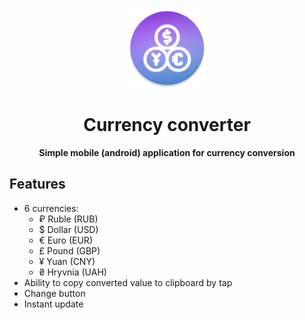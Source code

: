 <p align="center">
    <a href="https://raw.githubusercontent.com/exsandebest/currency-converter-app/master/app/src/main/res/mipmap-xxhdpi/ic_launcher.png">
        <img src="https://raw.githubusercontent.com/exsandebest/currency-converter-app/master/app/src/main/res/mipmap-xxhdpi/ic_launcher.png" height=128 width=128/>
    </a>
</p>
<h1 align="center">Currency converter</h1>
<p align="center"><b>Simple mobile (android) application for currency conversion</b></p>

## Features
* 6 currencies:
    + ₽ Ruble (RUB)
    + $ Dollar (USD)
    + € Euro (EUR)
    + £ Pound (GBP)
    + ¥ Yuan (CNY)
    + ₴ Hryvnia (UAH)
* Ability to copy converted value to clipboard by tap
* Change button
* Instant update
